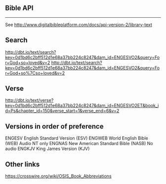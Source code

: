 Bible API
---------
---------

See http://www.digitalbibleplatform.com/docs/api-version-2/library-text

Search
------

http://dbt.io/text/search?key=0d1bd6c2bff512d1e68a37bb224c8247&dam_id=ENGESVO2&query=For+God+so+loved&v=2
http://dbt.io/text/search?key=0d1bd6c2bff512d1e68a37bb224c8247&dam_id=ENGESVO2&query=For+God+so%7Cso+loved&v=2

Verse
-----

http://dbt.io/text/verse?key=0d1bd6c2bff512d1e68a37bb224c8247&dam_id=ENGESVO2ET&book_id=Ps&chapter_id=150&verse_start=1&verse_end=6&v=2

Versions in order of preference
-------------------------------

ENGESV  English Standard Version     (ESV)
ENGWEB  World English Bible          (WEB)   Audio NT only
ENGNAS  New American Standard Bible  (NASB)  No audio
ENGKJV  King James Version           (KJV)

Other links
-----------

https://crosswire.org/wiki/OSIS_Book_Abbreviations
